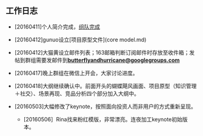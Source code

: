 ## 工作日志

  * [20160411]个人简介完成，[组队完成](README.md)
  * [20160412]gunuo设立[项目原型文件](core model.md)
  * [20160412]大猫黄设立邮件列表；163邮箱判断订阅邮件时存放至收件箱；发帖到群组需要发邮件到**butterflyandhurricane@googlegroups.com**
  * [20160417]晚上群组在微信上开会，大家讨论进度。
  * [20160418]大纲继续确认中。前面开头的蝴蝶飓风画面、项目原型（知识管理＋社交）、场景再现、竞品分析四个部分加入大纲中。
* [20160503]大幅修改了keynote，按照面向投资人而非用户的方式重新呈现。

  * [20160506］Rina找来粉红模版，非常漂亮。连夜加工keynote初始版本。

